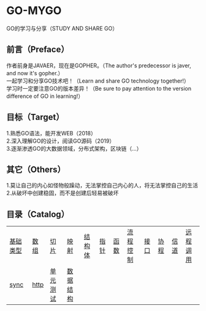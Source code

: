 # GO-MYGO
GO的学习与分享（STUDY AND SHARE GO）</br>
## 前言（Preface）
作者前身是JAVAER，现在是GOPHER。（The author's predecessor is javer, and now it's gopher.）</br>
一起学习和分享GO技术吧！（Learn and share GO technology together!）</br>
学习时一定要注意GO的版本差异！（Be sure to pay attention to the version difference of GO in learning!）</br>
## 目标（Target）
1.熟悉GO语法，能开发WEB（2018）</br>
2.深入理解GO的设计，阅读GO源码（2019）</br>
3.逐渐渗透GO的大数据领域，分布式架构，区块链（...）</br>
## 其它（Others）
1.莫让自己的内心如怪物般躁动，无法掌控自己内心的人，将无法掌控自己的生活</br>
2.从破坏中创建稳固，而不是创建后轻易被破坏</br>
## 目录（Catalog）
<table>
  <tr>
    <td><a href="base-type">基础类型</a></td>
    <td><a href="array">数组</a></td>
    <td><a href="slice">切片</a></td>
    <td><a href="map">映射</a></td>
    <td><a href="struct">结构体</a></td>
    <td><a href="pointer">指针</a></td>
    <td><a href="func">函数</a></td>
    <td><a href="control">流程控制</a></td>
    <td><a href="interface">接口</a></td>
    <td><a href="goroutine">协程</a></td>
    <td><a href="chan">信道</a></td>
    <td><a href="rpc">远程调用</a></td>
  </tr>
  <tr>
    <td><a href="sync">sync</a></td>
    <td><a href="http">http</a></td>
    <td><a href="test">单元测试</a></td>
    <td><a href="data-structure">数据结构</a></td>
  </tr>
</table>
